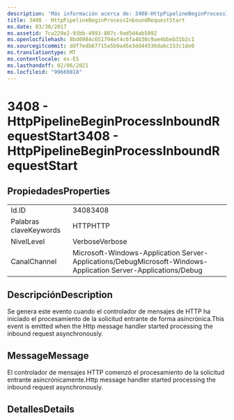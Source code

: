 ```yaml
---
description: 'Más información acerca de: 3408-HttpPipelineBeginProcessInboundRequestStart'
title: 3408 - HttpPipelineBeginProcessInboundRequestStart
ms.date: 03/30/2017
ms.assetid: 7ca229e2-93bb-4993-807c-9ad5d4ab5092
ms.openlocfilehash: 8bd0984c651794ef4c6fa4b30c9ae4bbeb31b2c1
ms.sourcegitcommit: ddf7edb67715a5b9a45e3dd44536dabc153c1de0
ms.translationtype: MT
ms.contentlocale: es-ES
ms.lasthandoff: 02/06/2021
ms.locfileid: "99669818"
---
```

# <a name="3408---httppipelinebeginprocessinboundrequeststart"></a><span data-ttu-id="ea36c-103">3408 - HttpPipelineBeginProcessInboundRequestStart</span><span class="sxs-lookup"><span data-stu-id="ea36c-103">3408 - HttpPipelineBeginProcessInboundRequestStart</span></span>

## <a name="properties"></a><span data-ttu-id="ea36c-104">Propiedades</span><span class="sxs-lookup"><span data-stu-id="ea36c-104">Properties</span></span>  
  
|||  
|-|-|  
|<span data-ttu-id="ea36c-105">Id.</span><span class="sxs-lookup"><span data-stu-id="ea36c-105">ID</span></span>|<span data-ttu-id="ea36c-106">3408</span><span class="sxs-lookup"><span data-stu-id="ea36c-106">3408</span></span>|  
|<span data-ttu-id="ea36c-107">Palabras clave</span><span class="sxs-lookup"><span data-stu-id="ea36c-107">Keywords</span></span>|<span data-ttu-id="ea36c-108">HTTP</span><span class="sxs-lookup"><span data-stu-id="ea36c-108">HTTP</span></span>|  
|<span data-ttu-id="ea36c-109">Nivel</span><span class="sxs-lookup"><span data-stu-id="ea36c-109">Level</span></span>|<span data-ttu-id="ea36c-110">Verbose</span><span class="sxs-lookup"><span data-stu-id="ea36c-110">Verbose</span></span>|  
|<span data-ttu-id="ea36c-111">Canal</span><span class="sxs-lookup"><span data-stu-id="ea36c-111">Channel</span></span>|<span data-ttu-id="ea36c-112">Microsoft-Windows-Application Server-Applications/Debug</span><span class="sxs-lookup"><span data-stu-id="ea36c-112">Microsoft-Windows-Application Server-Applications/Debug</span></span>|  
  
## <a name="description"></a><span data-ttu-id="ea36c-113">Descripción</span><span class="sxs-lookup"><span data-stu-id="ea36c-113">Description</span></span>  

 <span data-ttu-id="ea36c-114">Se genera este evento cuando el controlador de mensajes de HTTP ha iniciado el procesamiento de la solicitud entrante de forma asincrónica.</span><span class="sxs-lookup"><span data-stu-id="ea36c-114">This event is emitted when the Http message handler started processing the inbound request asynchronously.</span></span>  
  
## <a name="message"></a><span data-ttu-id="ea36c-115">Message</span><span class="sxs-lookup"><span data-stu-id="ea36c-115">Message</span></span>  

 <span data-ttu-id="ea36c-116">El controlador de mensajes HTTP comenzó el procesamiento de la solicitud entrante asincrónicamente.</span><span class="sxs-lookup"><span data-stu-id="ea36c-116">Http message handler started processing the inbound request asynchronously.</span></span>  
  
## <a name="details"></a><span data-ttu-id="ea36c-117">Detalles</span><span class="sxs-lookup"><span data-stu-id="ea36c-117">Details</span></span>
